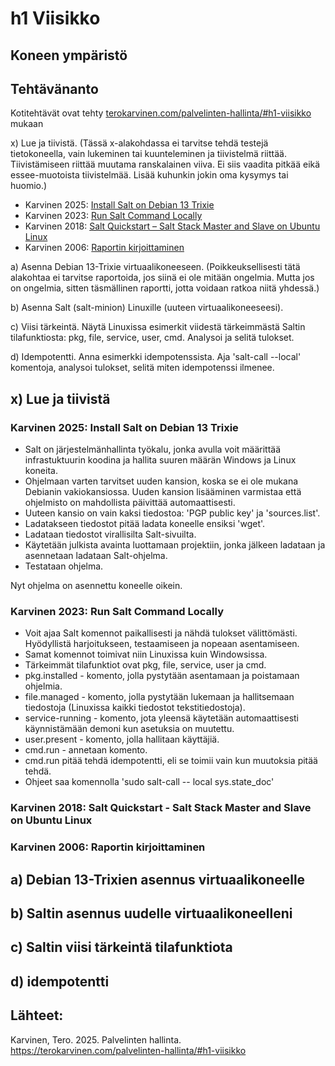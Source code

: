 # h1 Viisikko

## Koneen ympäristö

## Tehtävänanto

Kotitehtävät ovat tehty [terokarvinen.com/palvelinten-hallinta/#h1-viisikko](https://terokarvinen.com/palvelinten-hallinta/#h1-viisikko) mukaan

x) Lue ja tiivistä. (Tässä x-alakohdassa ei tarvitse tehdä testejä tietokoneella, vain lukeminen tai kuunteleminen ja tiivistelmä riittää. Tiivistämiseen riittää muutama ranskalainen viiva. Ei siis vaadita pitkää eikä essee-muotoista tiivistelmää. Lisää kuhunkin jokin oma kysymys tai huomio.)  

- Karvinen 2025: [Install Salt on Debian 13 Trixie](https://terokarvinen.com/install-salt-on-debian-13-trixie/)
- Karvinen 2023: [Run Salt Command Locally](https://terokarvinen.com/2021/salt-run-command-locally/)  
- Karvinen 2018: [Salt Quickstart – Salt Stack Master and Slave on Ubuntu Linux](https://terokarvinen.com/2018/03/28/salt-quickstart-salt-stack-master-and-slave-on-ubuntu-linux/)  
- Karvinen 2006: [Raportin kirjoittaminen](https://terokarvinen.com/2006/06/04/raportin-kirjoittaminen-4/)  

a) Asenna Debian 13-Trixie virtuaalikoneeseen. (Poikkeuksellisesti tätä alakohtaa ei tarvitse raportoida, jos siinä ei ole mitään ongelmia. Mutta jos on ongelmia, sitten täsmällinen raportti, jotta voidaan ratkoa niitä yhdessä.)  

b) Asenna Salt (salt-minion) Linuxille (uuteen virtuaalikoneeseesi).

c) Viisi tärkeintä. Näytä Linuxissa esimerkit viidestä tärkeimmästä Saltin tilafunktiosta: pkg, file, service, user, cmd. Analysoi ja selitä tulokset.

d) Idempotentti. Anna esimerkki idempotenssista. Aja 'salt-call --local' komentoja, analysoi tulokset, selitä miten idempotenssi ilmenee.

## x) Lue ja tiivistä

### Karvinen 2025: Install Salt on Debian 13 Trixie
- Salt on järjestelmänhallinta työkalu, jonka avulla voit määrittää infrastuktuurin koodina ja hallita suuren määrän Windows ja Linux koneita.
- Ohjelmaan varten tarvitset uuden kansion, koska se ei ole mukana Debianin vakiokansiossa. Uuden kansion lisääminen varmistaa että ohjelmisto on mahdollista päivittää automaattisesti.
- Uuteen kansio on vain kaksi tiedostoa: 'PGP public key' ja 'sources.list'.
- Ladatakseen tiedostot pitää ladata koneelle ensiksi 'wget'.
- Ladataan tiedostot virallisilta Salt-sivuilta.
- Käytetään julkista avainta luottamaan projektiin, jonka jälkeen ladataan ja asennetaan   ladataan Salt-ohjelma.
- Testataan ohjelma.

Nyt ohjelma on asennettu koneelle oikein.  

### Karvinen 2023: Run Salt Command Locally
- Voit ajaa Salt komennot paikallisesti ja nähdä tulokset välittömästi. Hyödyllistä harjoitukseen, testaamiseen ja nopeaan asentamiseen.
- Samat komennot toimivat niin Linuxissa kuin Windowsissa.
- Tärkeimmät tilafunktiot ovat pkg, file, service, user ja cmd.
- pkg.installed - komento, jolla pystytään asentamaan ja poistamaan ohjelmia.
- file.managed - komento, jolla pystytään lukemaan ja hallitsemaan tiedostoja (Linuxissa kaikki tiedostot tekstitiedostoja).
- service-running - komento, jota yleensä käytetään automaattisesti käynnistämään demoni kun asetuksia on muutettu.
- user.present - komento, jolla hallitaan käyttäjiä.
- cmd.run - annetaan komento.
- cmd.run pitää tehdä idempotentti, eli se toimii vain kun muutoksia pitää tehdä.
- Ohjeet saa komennolla 'sudo salt-call -- local sys.state_doc'

### Karvinen 2018: Salt Quickstart - Salt Stack Master and Slave on Ubuntu Linux

### Karvinen 2006: Raportin kirjoittaminen

## a) Debian 13-Trixien asennus virtuaalikoneelle

## b) Saltin asennus uudelle virtuaalikoneelleni

## c) Saltin viisi tärkeintä tilafunktiota

## d) idempotentti

## Lähteet:

Karvinen, Tero. 2025. Palvelinten hallinta. https://terokarvinen.com/palvelinten-hallinta/#h1-viisikko

